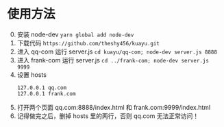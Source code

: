 # 使用方法

0. 安装 node-dev
    `yarn global add node-dev`
1. 下载代码 
    `https://github.com/theshy456/kuayu.git`
2. 进入 qq-com 运行 server.js
    `cd kuayu/qq-com; node-dev server.js 8888`
3. 进入 frank-com 运行 server.js
    `cd ../frank-com; node-dev server.js 9999`
4. 设置 hosts
    ```
    127.0.0.1 qq.com
    127.0.0.1 frank.com
    ```
5. 打开两个页面 qq.com:8888/index.html 和 frank.com:9999/index.html
6. 记得做完之后，删掉 hosts 里的两行，否则 qq.com 无法正常访问！
